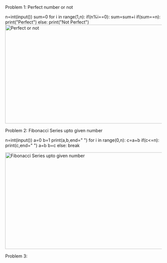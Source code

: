 Problem 1: Perfect number or not

n=int(input())
sum=0
for i in range(1,n):
    if(n%i==0):
        sum=sum+i
if(sum==n):
    print("Perfect")
else:
    print("Not Perfect")
<img width="811" height="318" alt="Perfect or not" src="https://github.com/user-attachments/assets/6042ba3d-6fc4-4590-8a00-c8115036218c" />


Problem 2: Fibonacci Series upto given number

n=int(input())
a=0
b=1
print(a,b,end=" ")
for i in range(0,n):
    c=a+b
    if(c<=n):
        print(c,end=" ")
        a=b
        b=c
    else:
        break

<img width="740" height="311" alt="Fibonacci Series upto given number" src="https://github.com/user-attachments/assets/6d2f7193-ce93-4f16-b14c-d94e3d15054f" />

Problem 3: 
